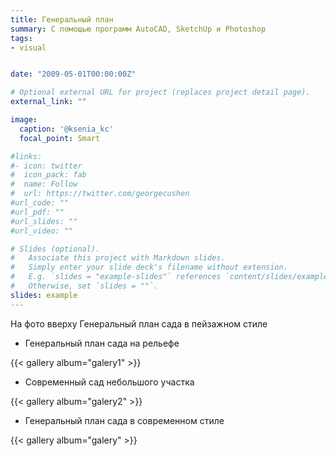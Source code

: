 ```yaml
---
title: Генеральный план
summary: С помощью программ AutoCAD, SketchUp и Photoshop
tags:
- visual


date: "2009-05-01T00:00:00Z"

# Optional external URL for project (replaces project detail page).
external_link: ""

image:
  caption: '@ksenia_kc'
  focal_point: Smart

#links:
#- icon: twitter
#  icon_pack: fab
#  name: Follow
#  url: https://twitter.com/georgecushen
#url_code: ""
#url_pdf: ""
#url_slides: ""
#url_video: ""

# Slides (optional).
#   Associate this project with Markdown slides.
#   Simply enter your slide deck's filename without extension.
#   E.g. `slides = "example-slides"` references `content/slides/example-slides.md`.
#   Otherwise, set `slides = ""`.
slides: example
---
```

На фото вверху Генеральный план сада в пейзажном стиле

- Генеральный план сада на рельефе
 
{{< gallery album="galery1" >}}

- Современный сад небольшого участка
 
{{< gallery album="galery2" >}}

- Генеральный план сада в современном стиле

{{< gallery album="galery" >}}


